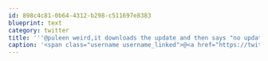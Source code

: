 ```yaml
---
id: 898c4c81-0b64-4312-b298-c511697e8383
blueprint: text
category: twitter
title: '''@puleen weird,it downloads the update and then says "no update available"'
caption: '<span class="username username_linked">@<a href="https://twitter.com/puleen" title="Puleen Patel">puleen</a></span> weird,it downloads the update and then says "no update available"'
---
```

